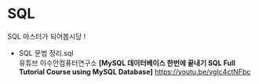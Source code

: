 # SQL
SQL 마스터가 되어봅시당 !

- SQL 문법 정리.sql <br>
유튜브 이수안컴퓨터연구소 **[MySQL 데이터베이스 한번에 끝내기 SQL Full Tutorial Course using MySQL Database]**
https://youtu.be/vgIc4ctNFbc
